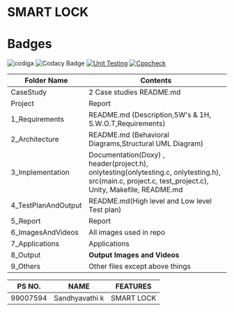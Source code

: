 # SMART LOCK

# Badges
![codiga](https://api.codiga.io/project/31750/score/svg)
![Codacy Badge](https://app.codacy.com/project/badge/Grade/5d8e06fd940a43dcae0ceeb84994ca36)
[![Unit Testing](https://github.com/Sandhyavathi08/M2-EmbSys/actions/workflows/unit%20testing.yml/badge.svg)](https://github.com/Sandhyavathi08/M2-EmbSys/actions/workflows/unit%20testing.yml)
[![Cppcheck](https://github.com/Sandhyavathi08/M2-EmbSys/actions/workflows/cppcheck.yml/badge.svg)](https://github.com/Sandhyavathi08/M2-EmbSys/actions/workflows/cppcheck.yml)


| Folder Name | Contents |
|---|---|
| CaseStudy | 2 Case studies README.md|
| Project | Report |
|  1_Requirements | README.md (Description,5W's & 1H, S.W.O.T,Requirements)  |
|  2_Architecture | README.md (Behavioral Diagrams,Structural UML Diagram) |
| 3_Implementation | Documentation(Doxy) , header(project.h), onlytesting(onlytesting.c, onlytesting.h), src(main.c, project.c, test_project.c), Unity, Makefile, README.md |
| 4_TestPlanAndOutput | README.md(High level and Low level Test plan) |
| 5_Report | Report |
| 6_ImagesAndVideos | All images used in repo |
| 7_Applications | Applications |
| 8_Output | __Output Images and Videos__ |
| 9_Others | Other files except above things|

PS NO. |  NAME  |    FEATURES    |
-------|---------|----------------|
99007594| Sandhyavathi k  | SMART LOCK


